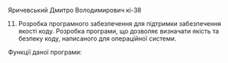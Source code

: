 Яричевський Дмитро Володимирович кі-38

11. Розробка програмного забезпечення для підтримки забезпечення якості коду. Розробка програми, що дозволяє визначати якість та безпеку коду, написаного для операційної системи.

Функції даної програми:

